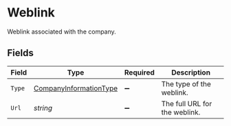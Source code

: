 # Weblink

Weblink associated with the company.


## Fields

| Field                                                                       | Type                                                                        | Required                                                                    | Description                                                                 |
| --------------------------------------------------------------------------- | --------------------------------------------------------------------------- | --------------------------------------------------------------------------- | --------------------------------------------------------------------------- |
| `Type`                                                                      | [CompanyInformationType](../../Models/Components/CompanyInformationType.md) | :heavy_minus_sign:                                                          | The type of the weblink.                                                    |
| `Url`                                                                       | *string*                                                                    | :heavy_minus_sign:                                                          | The full URL for the weblink.                                               |